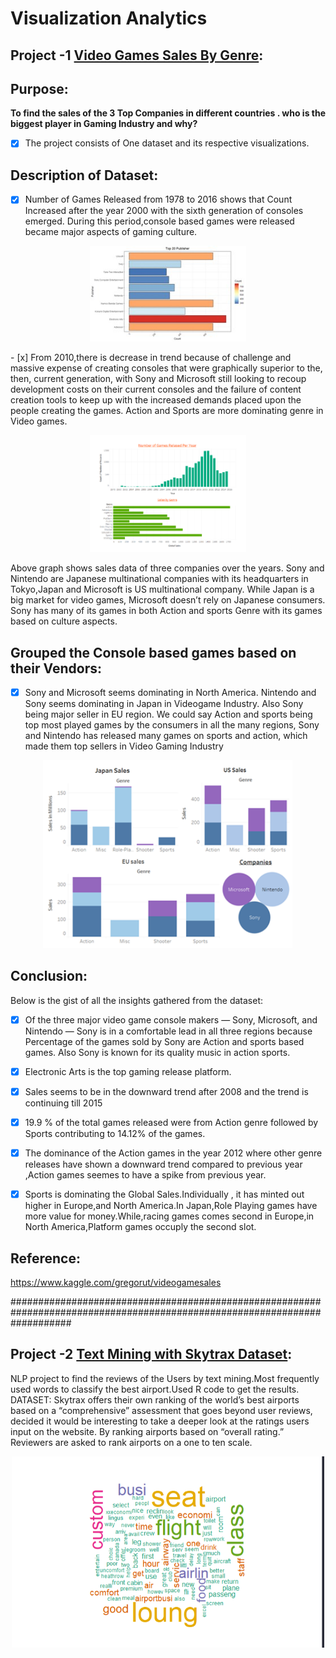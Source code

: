 # Visualization Analytics

## Project -1  [Video Games Sales By Genre](https://github.com/gauthamikuravi/Visualization-Analytics/blob/master/Assignments/Play_Station_GameAnalysis.R): 

## **Purpose:**
**To find the sales of the 3 Top  Companies in different countries . who is the biggest player in Gaming Industry and why?** 
- [x] The project consists of One dataset and its respective visualizations.


## **Description of Dataset:**

- [x] Number of Games Released from 1978 to 2016 shows that Count Increased after the year 2000 with the sixth generation of consoles emerged.   During this period,console based games were released  became major aspects of gaming culture. 
<p align="center">
  <img width="250" src="./Images/Picture2.jpg" alt="logo" />
</p>
- [x] From 2010,there is decrease in trend because of challenge and massive expense of creating consoles that were graphically superior to the, then, current generation, with Sony and Microsoft still looking to recoup development costs on their current consoles and the failure of content creation tools to keep up with the increased demands placed upon the people creating the games. Action and Sports are more dominating genre in Video games.

<p align="center">
  <img width="250" src="./Images/Picture1.png" alt="logo" />
</p>


Above graph shows sales data of three companies over the years. Sony and Nintendo are Japanese multinational companies with its headquarters in Tokyo,Japan and  Microsoft  is US multinational company. While Japan is a big market for video games, Microsoft doesn’t rely on Japanese consumers. Sony has many of its games in both Action and sports Genre with its games based on culture aspects. 

## **Grouped the Console based games based on their Vendors:**

- [x] Sony and Microsoft seems dominating in North America. Nintendo and Sony   seems dominating in Japan  in Videogame Industry. Also Sony being major seller in EU region.  We could say Action and sports being top  most played games by the consumers in all the many  regions, Sony and Nintendo has released many games on sports and action, which made them top  sellers in Video Gaming Industry
<p align="center">
  <img width="400" src="./Images/Picture3.png" alt="logo" />
</p>


## **Conclusion:**
Below is the gist of all the insights gathered from the dataset:
- [x] Of the three major video game console makers — Sony, Microsoft, and Nintendo — Sony is in a comfortable lead in all three regions  because Percentage  of the games sold  by Sony are  Action and sports  based games. Also Sony is known for its  quality music in action sports. 
- [x] Electronic Arts is the top gaming release platform.
- [x] Sales seems to be in the downward trend after 2008 and the trend is continuing till 2015
- [x] 19.9 % of the total games released were from Action genre followed by Sports contributing to 14.12% of the games.
- [x] The dominance of the Action games in the year 2012 where other genre releases have shown a downward trend compared to previous year ,Action games seemes to have a spike from previous year.
- [x] Sports is dominating the Global Sales.Individually , it has minted out higher in Europe,and North America.In Japan,Role Playing games have more value for money.While,racing games comes second in Europe,in North America,Platform games occuply the second slot.


## **Reference:**
https://www.kaggle.com/gregorut/videogamesales



###########################################################################################################################
## Project -2 [Text Mining with Skytrax Dataset](https://github.com/gauthamikuravi/Visualization-Analytics/blob/master/NLP.Rmd):

NLP project to find the reviews of the Users by text mining.Most frequently used words to  classify the best airport.Used R code to get the results.
DATASET:
Skytrax offers their own ranking of the world’s best airports based on a “comprehensive” assessment that goes beyond user reviews, 
decided it would be interesting to take a deeper look at the ratings users input on the website.
By ranking airports based on “overall rating.”  Reviewers are asked to rank airports on a one to ten scale.
<p align="center">
  <img width="500" src="./Image.PNG" alt="logo" />
</p>

